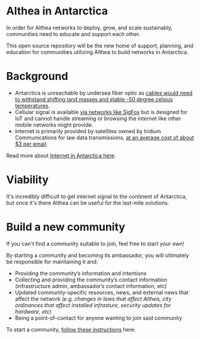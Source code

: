 # Althea in Antarctica

In order for Althea networks to deploy, grow, and scale sustainably, communities need to educate and support each other.

This open source repository will be the new home of support, planning, and education for communities utilizing Althea to build networks in Antarctica.

# Background

* Antarctica is unreachable by undersea fiber optic as [cables would need to withstand shifting land masses and stable -50 degree celsius temperatures](http://news.bbc.co.uk/2/hi/science/nature/2207259.stm).
* Cellular signal is available [via networks like SigFox](https://www.forbes.com/sites/aarontilley/2016/01/19/antarctica-gets-a-cellular-network-for-the-internet-of-things/) but is designed for IoT and cannot handle streaming or browsing the internet like other mobile networks might provide.
* Internet is primarily provided by satellites owned by Iridium Communications for law data transmissions, [at an average cost of about $3 per email](https://www.wired.com/2016/03/how-to-ditch-the-internet-while-traveling/). 

Read more about [Internet in Antarctica here](https://www.pilotfiber.com/blog/antarctica-internet).

# Viability

It's incredibly difficult to get internet signal to the continent of Antarctica, but once it's there Althea can be useful for the last-mile solutions.  


# Build a new community

If you can't find a community suitable to join, feel free to start your own!

By starting a community and becoming its ambassador, you will ultimately be responsible for maintaining it and:

* Providing the community’s information and intentions
* Collecting and providing the community’s contact information (infrastructure admin, ambassador’s contact information, etc)
* Updated community-specific resources, news, and external news that affect the network *(e.g. changes in laws that affect Althea, city ordinances that affect installed infrasture, security updates for hardware, etc)*
* Being a point-of-contact for anyone wanting to join said community

To start a community, [follow these instructions](#) here.
